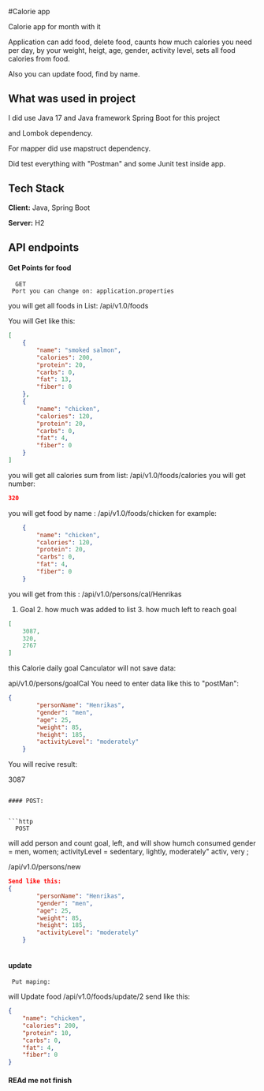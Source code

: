 
#Calorie app

Calorie app for month with it

Application can add food, delete food, caunts how much calories you need per day, by your
weight, heigt, age, gender, activity level, sets all food calories from food.

Also you can update food, find by name.


## What was used in project 

I did use Java 17 and Java framework Spring Boot for this project 

 and Lombok dependency. 


For mapper did use mapstruct dependency. 

 
Did test everything with "Postman" and some Junit test inside app.


## Tech Stack

**Client:** Java, Spring Boot

**Server:** H2


## API endpoints

#### Get Points for food

```http
  GET  
 Port you can change on: application.properties
```
you will get all foods in List: /api/v1.0/foods  

You will Get like this:
```json
[
    {
        "name": "smoked salmon",
        "calories": 200,
        "protein": 20,
        "carbs": 0,
        "fat": 13,
        "fiber": 0
    },
    {
        "name": "chicken",
        "calories": 120,
        "protein": 20,
        "carbs": 0,
        "fat": 4,
        "fiber": 0
    }
]
```
you will get all calories sum from list: /api/v1.0/foods/calories
you will get number:
```json
320
```
you will get food by name : /api/v1.0/foods/chicken
for example:
```json
    {
        "name": "chicken",
        "calories": 120,
        "protein": 20,
        "carbs": 0,
        "fat": 4,
        "fiber": 0
    }

```
you will get from this : /api/v1.0/persons/cal/Henrikas
  1. Goal 2. how much was added to list 3. how much left to reach goal
```json
[
    3087,
    320,
    2767
]

```
this Calorie daily goal Canculator will not save data: 
   
   api/v1.0/persons/goalCal
You need to enter data like this to "postMan":
```json
{
        "personName": "Henrikas",
        "gender": "men",
        "age": 25,
        "weight": 85,
        "height": 185,
        "activityLevel": "moderately"
    }

```
You will recive result: 

3087

```

#### POST:


```http
  POST
```
will add person and count goal, left, and will show humch consumed
gender = men, women;
activityLevel = sedentary, lightly, moderately" activ, very ;

/api/v1.0/persons/new
```json
Send like this:
{
        "personName": "Henrikas",
        "gender": "men",
        "age": 25,
        "weight": 85,
        "height": 185,
        "activityLevel": "moderately"
    }
    
```





#### update
```http
 Put maping:
```
will Update food
/api/v1.0/foods/update/2
send like this:

```json
{
    "name": "chicken",
    "calories": 200,
    "protein": 10,
    "carbs": 0,
    "fat": 4,
    "fiber": 0
}
```
#### REAd me not finish

```
